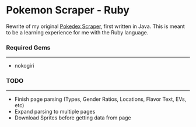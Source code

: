 # Pokemon Scraper - Ruby

Rewrite of my original [Pokedex Scraper](https://github.com/ligerzero459/PokedexScraper), first written in Java. This is meant to be a learning experience for me with the Ruby language.

### Required Gems
***

*  nokogiri

### TODO
***

*  Finish page parsing (Types, Gender Ratios, Locations, Flavor Text, EVs, etc)
*  Expand parsing to multiple pages
*  Download Sprites before getting data from page